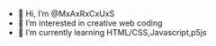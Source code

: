 - 👋 Hi, I’m @MxAxRxCxUxS
- 👀 I’m interested in creative web coding
- 🌱 I’m currently learning HTML/CSS,Javascript,p5js

<!---
MxAxRxCxUxS/MxAxRxCxUxS is a ✨ special ✨ repository because its `README.md` (this file) appears on your GitHub profile.
You can click the Preview link to take a look at your changes.
--->
